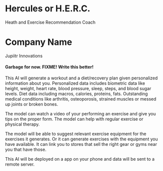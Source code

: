 # Hercules or H.E.R.C.
Heath and Exercise Recommendation Coach
# Company Name
Jupiitr Innovations

#### Garbage for now. FIXME! Write this better!
This AI will generate a workout and a diet/recovery plan given personalized information about you. Personalized data includes biometric data like height, weight, heart rate, blood pressure, sleep, steps, and blood sugar levels. Diet data including macros, calories, proteins, fats. Outstanding medical conditions like arthritis, osteoporosis, strained muscles or messed up joints or broken bones. 

The model can watch a video of your performing an exercise and give you tips on the proper form. The model can help with regular exercise or physical therapy.

The model will be able to suggest relevant exercise equipment for the exercises it generates. Or it can generate exercises with the equipment you have available. It can link you to stores that sell the right gear or gyms near you that have those. 

This AI will be deployed on a app on your phone and data will be sent to a remote server. 
